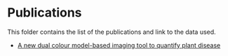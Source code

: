 # Publications
This folder contains the list of the publications and link to the data used.

- [A new dual colour model-based imaging tool to quantify plant disease](A_new_dual_colour_model-based_imaging_tool/README.md)
